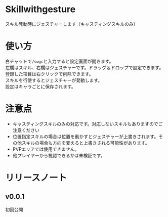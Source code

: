 # Skillwithgesture
スキル発動時にジェスチャーします（キャスティングスキルのみ）
# 使い方
白チャットで`/swgc`と入力すると設定画面が開きます。  
左欄はスキル、右欄はジェスチャーです。ドラッグ＆ドロップで設定できます。登録した項目は右クリックで削除できます。  
スキルを行使するとジェスチャーが発動します。  
設定はキャラごとに保存されます。
# 注意点
* キャスティングスキルのみの対応です。対応しないスキルもありますのでご注意ください
* 位置指定スキルの場合は位置を動かすとジェスチャーが上書きされます。その他スキルの場合も方向を変えると上書きされる可能性があります。
* PVPエリアでは使用できません。
* 他プレイヤーから視認できるかは未検証です。
# リリースノート

## v0.0.1
初回公開